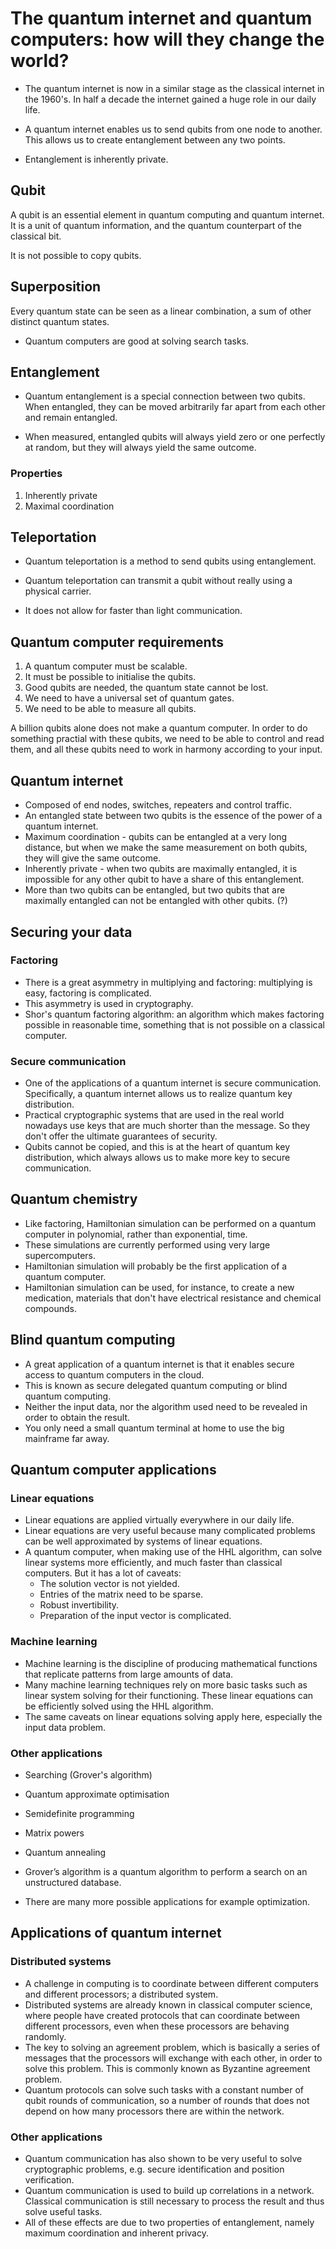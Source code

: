 # The quantum internet and quantum computers: how will they change the world?

- The quantum internet is now in a similar stage as the classical internet in the 1960's. In half a decade
the internet gained a huge role in our daily life.

- A quantum internet enables us to send qubits from one node to another. This allows us to create entanglement between any two points.

- Entanglement is inherently private.

## Qubit

A qubit is an essential element in quantum computing and quantum internet. It is a unit of quantum information,
and the quantum counterpart of the classical bit.

It is not possible to copy qubits.

## Superposition

Every quantum state can be seen as a linear combination, a sum of other distinct quantum states.

- Quantum computers are good at solving search tasks.

## Entanglement

- Quantum entanglement is a special connection between two qubits. When entangled, they can be moved
arbitrarily far apart from each other and remain entangled.

- When measured, entangled qubits will always yield zero or one perfectly at random, but they will
always yield the same outcome.

### Properties

1. Inherently private
2. Maximal coordination

## Teleportation

- Quantum teleportation is a method to send qubits using entanglement.

- Quantum teleportation can transmit a qubit without really using a physical carrier.

- It does not allow for faster than light communication.

## Quantum computer requirements

1. A quantum computer must be scalable.
2. It must be possible to initialise the qubits.
3. Good qubits are needed, the quantum state cannot be lost.
4. We need to have a universal set of quantum gates.
5. We need to be able to measure all qubits.

A billion qubits alone does not make a quantum computer. In order to do something practial with these qubits, we need to be able to control and read them, and all these qubits need to work in harmony according to your input.

## Quantum internet

- Composed of end nodes, switches, repeaters and control traffic.
- An entangled state between two qubits is the essence of the power of a quantum internet.
- Maximum coordination - qubits can be entangled at a very long distance, but when we make the same measurement on both qubits, they will give the same outcome.
- Inherently private - when two qubits are maximally entangled, it is impossible for any other qubit to have a share of this entanglement.
- More than two qubits can be entangled, but two qubits that are maximally entangled can not be entangled with other qubits. (?)

## Securing your data

### Factoring

- There is a great asymmetry in multiplying and factoring: multiplying is easy, factoring is complicated.
- This asymmetry is used in cryptography.
- Shor's quantum factoring algorithm: an algorithm which makes factoring possible in reasonable time, something that is not possible on a classical computer.

### Secure communication

- One of the applications of a quantum internet is secure communication. Specifically, a quantum internet allows us to realize quantum key distribution. 
- Practical cryptographic systems that are used in the real world nowadays use keys that are much shorter than the message. So they don't offer the ultimate guarantees of security. 
- Qubits cannot be copied, and this is at the heart of quantum key distribution, which always allows us to make more key to secure communication.

## Quantum chemistry

- Like factoring, Hamiltonian simulation can be performed on a quantum computer in polynomial, rather than exponential, time.
- These simulations are currently performed using very large supercomputers.
- Hamiltonian simulation will probably be the first application of a quantum computer. 
- Hamiltonian simulation can be used, for instance, to create a new medication, materials that don't have electrical resistance and chemical compounds.

## Blind quantum computing

- A great application of a quantum internet is that it enables secure access to quantum computers in the cloud.
- This is known as secure delegated quantum computing or blind quantum computing.
- Neither the input data, nor the algorithm used need to be revealed in order to obtain the result.
- You only need a small quantum terminal at home to use the big mainframe far away. 

## Quantum computer applications
### Linear equations

- Linear equations are applied virtually everywhere in our daily life.
- Linear equations are very useful because many complicated problems can be well approximated by systems of linear equations.
- A quantum computer, when making use of the HHL algorithm, can solve linear systems more efficiently, and much faster than classical computers. But it has a lot of caveats:
  - The solution vector is not yielded.
  - Entries of the matrix need to be sparse.
  - Robust invertibility.
  - Preparation of the input vector is complicated.


### Machine learning

- Machine learning is the discipline of producing mathematical functions that replicate patterns from large amounts of data.
- Many machine learning techniques rely on more basic tasks such as linear system solving for their functioning. These linear equations can be efficiently solved using the HHL algorithm.
- The same caveats on linear equations solving apply here, especially the input data problem.

### Other applications

- Searching (Grover's algorithm)
- Quantum approximate optimisation
- Semidefinite programming
- Matrix powers
- Quantum annealing


- Grover’s algorithm is a quantum algorithm to perform a search on an unstructured database.
- There are many more possible applications for example optimization.

## Applications of quantum internet

### Distributed systems

- A challenge in computing is to coordinate between different computers and different processors; a distributed system.
- Distributed systems are already known in classical computer science, where people have created protocols that can coordinate between different processors, even when these processors are behaving randomly. 
- The key to solving an agreement problem, which is basically a series of messages that the processors will exchange with each other, in order to solve this problem. This is commonly known as Byzantine agreement problem.
- Quantum protocols can solve such tasks with a constant number of qubit rounds of communication, so a number of rounds that does not depend on how many processors there are within the network.

### Other applications

- Quantum communication has also shown to be very useful to solve cryptographic problems, e.g. secure identification and position verification.
- Quantum communication is used to build up correlations in a network. Classical communication is still necessary to process the result and thus solve useful tasks.
- All of these effects are due to two properties of entanglement, namely maximum coordination and inherent privacy.
